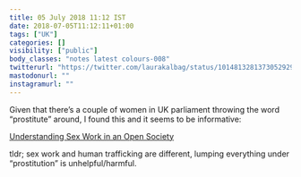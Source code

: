 ```yaml
---
title: 05 July 2018 11:12 IST
date: 2018-07-05T11:12:11+01:00
tags: ["UK"]
categories: []
visibility: ["public"]
body_classes: "notes latest colours-008"
twitterurl: "https://twitter.com/laurakalbag/status/1014813281373052929"
mastodonurl: ""
instagramurl: ""
---
```


Given that there’s a couple of women in UK parliament throwing the word “prostitute” around, I found this and it seems to be informative:

[Understanding Sex Work in an Open Society](https://www.opensocietyfoundations.org/explainers/understanding-sex-work-open-society)

tldr; sex work and human trafficking are different, lumping everything under “prostitution” is unhelpful/harmful.
